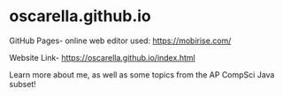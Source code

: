 # oscarella.github.io
GitHub Pages- online web editor used: https://mobirise.com/

Website Link- https://oscarella.github.io/index.html

Learn more about me, as well as some topics from the AP CompSci Java subset!
